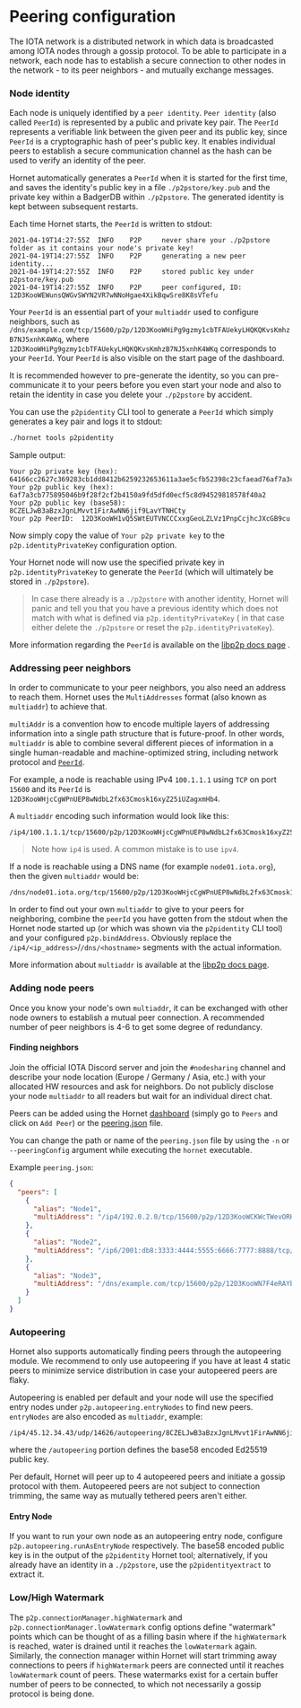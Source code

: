 # Peering configuration

The IOTA network is a distributed network in which data is broadcasted among IOTA nodes through a gossip protocol. To be
able to participate in a network, each node has to establish a secure connection to other nodes in the network - to its
peer neighbors - and mutually exchange messages.

### Node identity

Each node is uniquely identified by a `peer identity`. `Peer identity` (also called `PeerId`) is represented by a public
and private key pair. The `PeerId` represents a verifiable link between the given peer and its public key,
since `PeerId` is a cryptographic hash of peer's public key. It enables individual peers to establish a secure
communication channel as the hash can be used to verify an identity of the peer.

Hornet automatically generates a `PeerId` when it is started for the first time, and saves the identity's public key in
a file `./p2pstore/key.pub` and the private key within a BadgerDB within `./p2pstore`. The generated identity is kept
between subsequent restarts.

Each time Hornet starts, the `PeerId` is written to stdout:

```plaintext
2021-04-19T14:27:55Z  INFO    P2P     never share your ./p2pstore folder as it contains your node's private key!
2021-04-19T14:27:55Z  INFO    P2P     generating a new peer identity...
2021-04-19T14:27:55Z  INFO    P2P     stored public key under p2pstore/key.pub
2021-04-19T14:27:55Z  INFO    P2P     peer configured, ID: 12D3KooWEWunsQWGvSWYN2VR7wNNoHgae4XikBqwSre8K8sVTefu
```

Your `PeerId` is an essential part of your `multiaddr` used to configure neighbors, such
as `/dns/example.com/tcp/15600/p2p/12D3KooWHiPg9gzmy1cbTFAUekyLHQKQKvsKmhzB7NJ5xnhK4WKq`,
where `12D3KooWHiPg9gzmy1cbTFAUekyLHQKQKvsKmhzB7NJ5xnhK4WKq`
corresponds to your `PeerId`. Your `PeerId` is also visible on the start page of the dashboard.

It is recommended however to pre-generate the identity, so you can pre-communicate it to your peers before you even
start your node and also to retain the identity in case you delete your `./p2pstore` by accident.

You can use the `p2pidentity` CLI tool to generate a `PeerId` which simply generates a key pair and logs it to stdout:

```bash
./hornet tools p2pidentity
```

Sample output:

```plaintext
Your p2p private key (hex):  64166cc2627c369283cb1dd8412b6259232653611a3ae5cfb52398c23cfaead76af7a3cb775895046b9f28f2cf2b4150a9fd5dfd0ecf5c8d94529818578f40a2
Your p2p public key (hex):  6af7a3cb775895046b9f28f2cf2b4150a9fd5dfd0ecf5c8d94529818578f40a2
Your p2p public key (base58):  8CZELJwB3aBzxJgnLMvvt1FirAwNN6jif9LavYTNHCty
Your p2p PeerID:  12D3KooWH1vQ5SWtEUTVNCCCxxgGeoLZLVz1PnpCcjhcJXcGB9cu
```

Now simply copy the value of `Your p2p private key` to the `p2p.identityPrivateKey` configuration option.

Your Hornet node will now use the specified private key in `p2p.identityPrivateKey` to generate the `PeerId` (which will
ultimately be stored in `./p2pstore`).

> In case there already is a `./p2pstore` with another identity, Hornet will panic and tell you that you have a previous identity which does not match with what is defined via `p2p.identityPrivateKey` (
in that case either delete the `./p2pstore` or reset the `p2p.identityPrivateKey`).

More information regarding the `PeerId` is available on the [libp2p docs page](https://docs.libp2p.io/concepts/peer-id/)
.

### Addressing peer neighbors

In order to communicate to your peer neighbors, you also need an address to reach them. Hornet uses the `MultiAddresses`
format (also known as `multiaddr`) to achieve that.

`multiAddr` is a convention how to encode multiple layers of addressing information into a single path structure that is
future-proof. In other words, `multiaddr` is able to combine several different pieces of information in a single
human-readable and machine-optimized string, including network protocol and [`PeerId`](#node-identity).

For example, a node is reachable using IPv4 `100.1.1.1` using `TCP` on port `15600` and its `PeerId`
is `12D3KooWHjcCgWPnUEP8wNdbL2fx63Cmosk16xyZ25iUZagxmHb4`.

A `multiaddr` encoding such information would look like this:

```plaintext
/ip4/100.1.1.1/tcp/15600/p2p/12D3KooWHjcCgWPnUEP8wNdbL2fx63Cmosk16xyZ25iUZagxmHb4
```

> Note how `ip4` is used. A common mistake is to use `ipv4`.

If a node is reachable using a DNS name (for example `node01.iota.org`), then the given `multiaddr` would be:

```plaintext
/dns/node01.iota.org/tcp/15600/p2p/12D3KooWHjcCgWPnUEP8wNdbL2fx63Cmosk16xyZ25iUZagxmHb4
```

In order to find out your own `multiaddr` to give to your peers for neighboring, combine the `peerId` you have gotten
from the stdout when the Hornet node started up (or which was shown via the `p2pidentity` CLI tool) and your
configured `p2p.bindAddress`. Obviously replace the `/ip4/<ip_address>`/`/dns/<hostname>` segments with the actual
information.

More information about `multiaddr` is available at the [libp2p docs page](https://docs.libp2p.io/concepts/addressing/).

### Adding node peers

Once you know your node's own `multiaddr`, it can be exchanged with other node owners to establish a mutual peer
connection. A recommended number of peer neighbors is 4-6 to get some degree of redundancy.

#### Finding neighbors

Join the official IOTA Discord server and join the `#nodesharing` channel and describe your node location (Europe /
Germany / Asia, etc.) with your allocated HW resources and ask for neighbors. Do not publicly disclose your
node `multiaddr`
to all readers but wait for an individual direct chat.

Peers can be added using the Hornet [dashboard](#dashboard) (simply go to `Peers` and click on `Add Peer`)
or the [peering.json](./peering.md) file.

You can change the path or name of the `peering.json` file by using the `-n` or `--peeringConfig` argument while
executing the `hornet` executable.

Example `peering.json`:

```json
{
  "peers": [
    {
      "alias": "Node1",
      "multiAddress": "/ip4/192.0.2.0/tcp/15600/p2p/12D3KooWCKWcTWevORKa2KEBputEGASvEBuDfRDSbe8t1DWugUmL"
    },
    {
      "alias": "Node2",
      "multiAddress": "/ip6/2001:db8:3333:4444:5555:6666:7777:8888/tcp/16600/p2p/12D3KooWJDqHjhd8us8XdbKy1Adp5nV6XoI7XhjZbPWAfbAbkLbH"
    },
    {
      "alias": "Node3",
      "multiAddress": "/dns/example.com/tcp/15600/p2p/12D3KooWN7F4eRAYbavnasME8WGXwkrpzWWoZSXfNSEpudmWi9YP"
    }
  ]
}
```

### Autopeering

Hornet also supports automatically finding peers through the autopeering module. We recommend to only use autopeering
if you have at least 4 static peers to minimize service distribution in case your autopeered peers are flaky.

Autopeering is enabled per default and your node will use the specified entry nodes under
`p2p.autopeering.entryNodes` to find new peers. `entryNodes` are also encoded as `multiaddr`, example:

```
/ip4/45.12.34.43/udp/14626/autopeering/8CZELJwB3aBzxJgnLMvvt1FirAwNN6jif9LavYTNHCty
```
where the `/autopeering` portion defines the base58 encoded Ed25519 public key.

Per default, Hornet will peer up to 4 autopeered peers and initiate a gossip protocol with them.
Autopeered peers are not subject to connection trimming, the same way as mutually tethered peers aren't either.

#### Entry Node
If you want to run your own node as an autopeering entry node, configure `p2p.autopeering.runAsEntryNode` respectively.
The base58 encoded public key is in the output of the `p2pidentity` Hornet tool; alternatively, if you
already have an identity in a `./p2pstore`, use the `p2pidentityextract` to extract it.

### Low/High Watermark

The `p2p.connectionManager.highWatermark` and `p2p.connectionManager.lowWatermark` config options define
"watermark" points which can be thought of as a filling basin where if the `highWatermark` is reached, water is drained
until it reaches the `lowWatermark` again. Similarly, the connection manager within Hornet will start trimming away
connections to peers if `highWatermark` peers are connected until it reaches `lowWatermark` count of peers. These
watermarks exist for a certain buffer number of peers to be connected, to which not necessarily a gossip protocol is
being done.